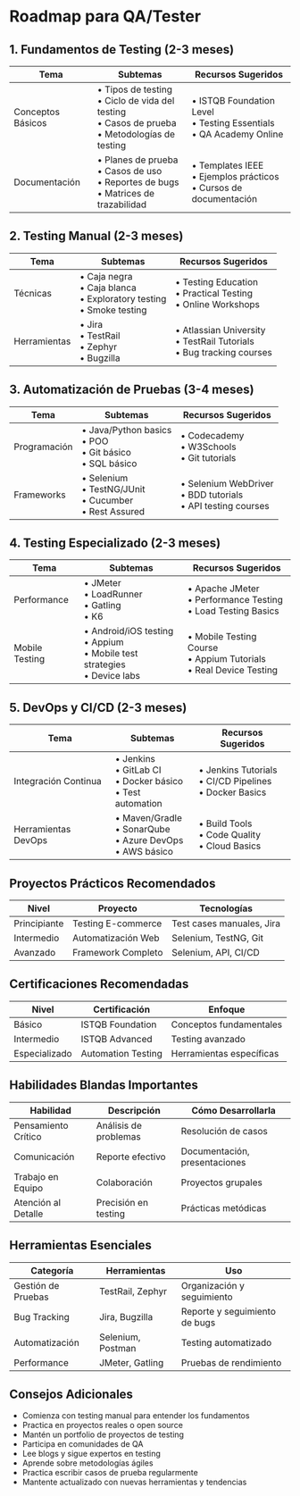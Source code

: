 # Roadmap para QA/Tester

## 1. Fundamentos de Testing (2-3 meses)
| Tema | Subtemas | Recursos Sugeridos |
|------|----------|-------------------|
| Conceptos Básicos | • Tipos de testing<br>• Ciclo de vida del testing<br>• Casos de prueba<br>• Metodologías de testing | • ISTQB Foundation Level<br>• Testing Essentials<br>• QA Academy Online |
| Documentación | • Planes de prueba<br>• Casos de uso<br>• Reportes de bugs<br>• Matrices de trazabilidad | • Templates IEEE<br>• Ejemplos prácticos<br>• Cursos de documentación |

## 2. Testing Manual (2-3 meses)
| Tema | Subtemas | Recursos Sugeridos |
|------|----------|-------------------|
| Técnicas | • Caja negra<br>• Caja blanca<br>• Exploratory testing<br>• Smoke testing | • Testing Education<br>• Practical Testing<br>• Online Workshops |
| Herramientas | • Jira<br>• TestRail<br>• Zephyr<br>• Bugzilla | • Atlassian University<br>• TestRail Tutorials<br>• Bug tracking courses |

## 3. Automatización de Pruebas (3-4 meses)
| Tema | Subtemas | Recursos Sugeridos |
|------|----------|-------------------|
| Programación | • Java/Python basics<br>• POO<br>• Git básico<br>• SQL básico | • Codecademy<br>• W3Schools<br>• Git tutorials |
| Frameworks | • Selenium<br>• TestNG/JUnit<br>• Cucumber<br>• Rest Assured | • Selenium WebDriver<br>• BDD tutorials<br>• API testing courses |

## 4. Testing Especializado (2-3 meses)
| Tema | Subtemas | Recursos Sugeridos |
|------|----------|-------------------|
| Performance | • JMeter<br>• LoadRunner<br>• Gatling<br>• K6 | • Apache JMeter<br>• Performance Testing<br>• Load Testing Basics |
| Mobile Testing | • Android/iOS testing<br>• Appium<br>• Mobile test strategies<br>• Device labs | • Mobile Testing Course<br>• Appium Tutorials<br>• Real Device Testing |

## 5. DevOps y CI/CD (2-3 meses)
| Tema | Subtemas | Recursos Sugeridos |
|------|----------|-------------------|
| Integración Continua | • Jenkins<br>• GitLab CI<br>• Docker básico<br>• Test automation | • Jenkins Tutorials<br>• CI/CD Pipelines<br>• Docker Basics |
| Herramientas DevOps | • Maven/Gradle<br>• SonarQube<br>• Azure DevOps<br>• AWS básico | • Build Tools<br>• Code Quality<br>• Cloud Basics |

## Proyectos Prácticos Recomendados
| Nivel | Proyecto | Tecnologías |
|-------|----------|-------------|
| Principiante | Testing E-commerce | Test cases manuales, Jira |
| Intermedio | Automatización Web | Selenium, TestNG, Git |
| Avanzado | Framework Completo | Selenium, API, CI/CD |

## Certificaciones Recomendadas
| Nivel | Certificación | Enfoque |
|-------|--------------|----------|
| Básico | ISTQB Foundation | Conceptos fundamentales |
| Intermedio | ISTQB Advanced | Testing avanzado |
| Especializado | Automation Testing | Herramientas específicas |

## Habilidades Blandas Importantes
| Habilidad | Descripción | Cómo Desarrollarla |
|-----------|-------------|-------------------|
| Pensamiento Crítico | Análisis de problemas | Resolución de casos |
| Comunicación | Reporte efectivo | Documentación, presentaciones |
| Trabajo en Equipo | Colaboración | Proyectos grupales |
| Atención al Detalle | Precisión en testing | Prácticas metódicas |

## Herramientas Esenciales
| Categoría | Herramientas | Uso |
|-----------|--------------|-----|
| Gestión de Pruebas | TestRail, Zephyr | Organización y seguimiento |
| Bug Tracking | Jira, Bugzilla | Reporte y seguimiento de bugs |
| Automatización | Selenium, Postman | Testing automatizado |
| Performance | JMeter, Gatling | Pruebas de rendimiento |

## Consejos Adicionales
- Comienza con testing manual para entender los fundamentos
- Practica en proyectos reales o open source
- Mantén un portfolio de proyectos de testing
- Participa en comunidades de QA
- Lee blogs y sigue expertos en testing
- Aprende sobre metodologías ágiles
- Practica escribir casos de prueba regularmente
- Mantente actualizado con nuevas herramientas y tendencias
